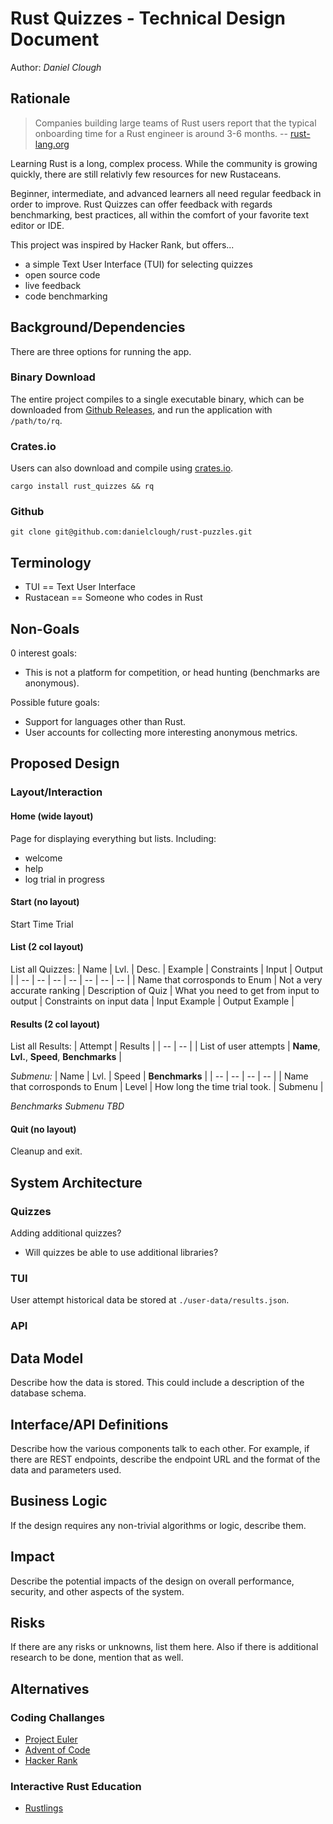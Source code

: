 # Rust Quizzes - Technical Design Document

Author: *Daniel Clough*

## Rationale

> Companies building large teams of Rust users report that the typical onboarding time for a Rust engineer is around 3-6 months.
> -- [rust-lang.org](https://blog.rust-lang.org/inside-rust/2022/04/04/lang-roadmap-2024.html)

Learning Rust is a long, complex process. While the community is growing quickly, there are still relativly few resources for new Rustaceans.

Beginner, intermediate, and advanced learners all need regular feedback in order to improve.
Rust Quizzes can offer feedback with regards benchmarking, best practices, all within the comfort of your favorite text editor or IDE.

This project was inspired by Hacker Rank, but offers...
 - a simple Text User Interface (TUI) for selecting quizzes
 - open source code
 - live feedback
 - code benchmarking

## Background/Dependencies

There are three options for running the app.

### Binary Download
The entire project compiles to a single executable binary, which can be downloaded from [Github Releases](), and run the application with `/path/to/rq`.

### Crates.io
Users can also download and compile using [crates.io]().

`cargo install rust_quizzes && rq`

### Github
`git clone git@github.com:danielclough/rust-puzzles.git`

## Terminology

 - TUI == Text User Interface
 - Rustacean == Someone who codes in Rust

## Non-Goals
0 interest goals:
 - This is not a platform for competition, or head hunting (benchmarks are anonymous).

Possible future goals:
 - Support for languages other than Rust.
 - User accounts for collecting more interesting anonymous metrics.

## Proposed Design

### Layout/Interaction

#### Home (wide layout)
Page for displaying everything but lists.
Including:
 - welcome
 - help
 - log trial in progress

#### Start (no layout)
Start Time Trial

#### List (2 col layout)

List all Quizzes:
| Name | Lvl. | Desc. | Example | Constraints | Input | Output |
| -- | -- | -- | -- | -- | -- | -- |
| Name that corrosponds to Enum | Not a very accurate ranking | Description of Quiz | What you need to get from input to output | Constraints on input data | Input Example | Output Example |


#### Results (2 col layout)

List all Results:
| Attempt | Results |
| -- | -- |
| List of user attempts | **Name**, **Lvl.**, **Speed**, **Benchmarks** |

*Submenu:*
| Name | Lvl. | Speed | **Benchmarks** |
| -- | -- | -- | -- |
| Name that corrosponds to Enum | Level | How long the time trial took. | Submenu |

*Benchmarks Submenu TBD*

#### Quit (no layout)
Cleanup and exit.

## System Architecture



### Quizzes



Adding additional quizzes?
* Will quizzes be able to use additional libraries?

### TUI

User attempt historical data be stored at `./user-data/results.json`.

### API

## Data Model

Describe how the data is stored. This could include a description of the database schema.

## Interface/API Definitions

Describe how the various components talk to each other. For example, if there are REST endpoints, describe the endpoint URL and the format of the data and parameters used.

## Business Logic

If the design requires any non-trivial algorithms or logic, describe them.

## Impact

Describe the potential impacts of the design on overall performance, security, and other aspects of the system.

## Risks

If there are any risks or unknowns, list them here. Also if there is additional research to be done, mention that as well.

## Alternatives

### Coding Challanges
 - [Project Euler](https://projecteuler.net)
 - [Advent of Code](https://adventofcode.com)
 - [Hacker Rank](https://https://www.hackerrank.com/challenges)

### Interactive Rust Education
 - [Rustlings](https://github.com/rust-lang/rustlings/)
